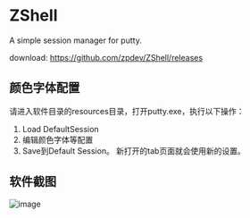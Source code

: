 # ZShell
A simple session manager for putty.

download: https://github.com/zpdev/ZShell/releases

## 颜色字体配置
请进入软件目录的resources目录，打开putty.exe，执行以下操作：
1. Load DefaultSession
2. 编辑颜色字体等配置
3. Save到Default Session。
新打开的tab页面就会使用新的设置。

## 软件截图
![image](https://github.com/zpdev/ZShell/blob/master/resources/snapshot.png)


